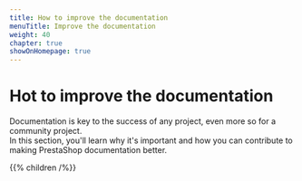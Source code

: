 ```yaml
---
title: How to improve the documentation
menuTitle: Improve the documentation
weight: 40
chapter: true
showOnHomepage: true
---
```


# Hot to improve the documentation

Documentation is key to the success of any project, even more so for a community project.  
In this section, you'll learn why it's important and how you can contribute to making PrestaShop documentation better.

{{% children /%}}
